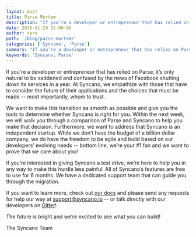 ```yaml
---
layout: post
title: Parse Mortem
description: "If you’re a developer or entrepreneur that has relied on Parse, it’s only natural to be saddened and confused by the news of Facebook shutting down its services in a year."
date: 2016-01-29 15:00:00
author: sara
path: '/blog/parse-mortem/'
categories: ['Syncano', 'Parse']
summary: "If you’re a developer or entrepreneur that has relied on Parse, it’s only natural to be saddened and confused by the news of Facebook shutting down its services in a year."
keywords: 'Syncano, Parse'
---
```


If you’re a developer or entrepreneur that has relied on Parse, it’s only natural to be saddened and confused by the news of Facebook shutting down its services in a year. At Syncano, we empathize with those that have to consider the future of their applications and the choices that must be made -- most importantly, whom to trust.

We want to make this transition as smooth as possible and give you the tools to determine whether Syncano is right for you. Within the next week, we will walk you through a comparison of Parse and Syncano to help you make that decision. Furthermore, we want to address that Syncano is an independent startup. While we don’t have the budget of a billion dollar company, we do have the freedom to be agile and build based on our developers’ evolving needs -- bottom line, we’re your #1 fan and we want to prove that we care about you!

If you’re interested in giving Syncano a test drive, we’re here to help you in any way to make this hurdle less painful. All of Syncano’s features are free to use for 6 months. We have a dedicated support team that can guide you through the migration. 

If you want to learn more, check out [our docs](http://docs.syncano.io) and please send any requests for help our way at [support@syncano.io](mailto:support@syncano.io) -- or talk directly with our developers on [Gitter](https://gitter.im/Syncano/community)!

The future is bright and we’re excited to see what you can build!

The Syncano Team


